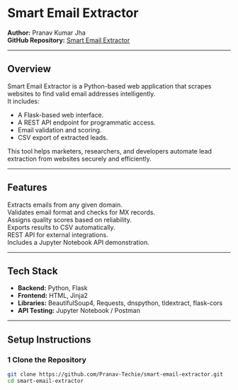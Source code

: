 # Smart Email Extractor

**Author:** Pranav Kumar Jha  
**GitHub Repository:** [Smart Email Extractor](https://github.com/Pranav-Techie/smart-email-extractor)

---

## Overview

Smart Email Extractor is a Python-based web application that scrapes websites to find valid email addresses intelligently.  
It includes:
- A Flask-based web interface.
- A REST API endpoint for programmatic access.
- Email validation and scoring.
- CSV export of extracted leads.

This tool helps marketers, researchers, and developers automate lead extraction from websites securely and efficiently.

---

## Features

 Extracts emails from any given domain.  
 Validates email format and checks for MX records.  
 Assigns quality scores based on reliability.  
 Exports results to CSV automatically.  
 REST API for external integrations.  
 Includes a Jupyter Notebook API demonstration.

---

## Tech Stack

- **Backend:** Python, Flask  
- **Frontend:** HTML, Jinja2  
- **Libraries:** BeautifulSoup4, Requests, dnspython, tldextract, flask-cors  
- **API Testing:** Jupyter Notebook / Postman

---

##  Setup Instructions

### 1 Clone the Repository
```bash
git clone https://github.com/Pranav-Techie/smart-email-extractor.git
cd smart-email-extractor

